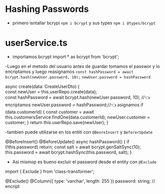 # Hashing Passwords

- primero isntallar bcrypi
`npm i bcrypt` y sus types `npm i @types/bcrypt`


# userService.ts

- importamos bcrypt
import * as bcrypt from 'bcrypt';

-Luego en el metodo del usuario antes de guardar tomamos el passwor y lo encriptamos y luego reasignamos
`const hashPassword = await bcrypt.hash(newUser.password, 10);`
`newUser.password = hashPassword`

 async create(data: CreateUserDto) {    
    const newUser = this.userRepo.create(data);    
    const hashPassword = await bcrypt.hash(newUser.password, 10); //👈  encriptamos
    newUser.password = hashPassword;//👈 asignamos
    if (data.customerId) {
      const customer = await this.customersService.findOne(data.customerId);
      newUser.customer = customer;
    }
    return this.userRepo.save(newUser);
  }

-tambien puede utilizarse en los entiti con `@BeoreInsert` y `BeforerUpdate`

@BeforeInsert()
@BeforeUpdate()
async hashPassword() {
  if (!this.password) return;
  const salt = await bcrypt.genSaltSync(10);
  this.password = await bcrypt.hashSync(this.password, salt);
}

- Asi mismop es bueno excluir el password desde el entity con `@Exclude`

import { Exclude } from 'class-transformer';

  @Exclude()
  @Column({ type: 'varchar', length: 255 })
  password: string; // encript